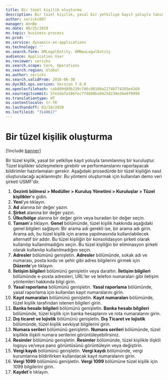 ```yaml
---
title: Bir tüzel kişilik oluşturma
description: Bir tüzel kişilik, yasal bir yetkiliye kayıt yoluyla tanımlanmış bir kuruluştur.
author: sericks007
manager: AnnBe
ms.date: 06/25/2019
ms.topic: business-process
ms.prod: ''
ms.service: dynamics-ax-applications
ms.technology: ''
ms.search.form: OMLegalEntity, OMNewLegalEntity
audience: Application User
ms.reviewer: sericks
ms.search.scope: Core, Operations
ms.search.region: Global
ms.author: sericks
ms.search.validFrom: 2016-06-30
ms.dyn365.ops.version: Version 7.0.0
ms.openlocfilehash: cab889d89b239c746c98108a22746774203e4169
ms.sourcegitcommit: 57e1dafa186fec77ddd8ba9425d238e36e0f0998
ms.translationtype: HT
ms.contentlocale: tr-TR
ms.lasthandoff: 03/18/2020
ms.locfileid: "3140617"
---
```

# <a name="create-a-legal-entity"></a>Bir tüzel kişilik oluşturma

[!include [banner](../../includes/banner.md)]

Bir tüzel kişilik, yasal bir yetkiliye kayıt yoluyla tanımlanmış bir kuruluştur. Tüzel kişilikler sözleşmelere girebilir ve performanslarını raporlayacak bildirimler hazırlamaları gerekir. Aşağıdaki prosedürde bir tüzel kişiliğin nasıl oluşturulacağı açıklanmıştır. Bu yöntemi oluşturmak için kullanılan demo veri şirketi USMF'dir.

1. **Gezinti bölmesi > Modüller > Kuruluş Yönetimi > Kuruluşlar > Tüzel kişilikler**'e gidin.
2. **Yeni**'ye tıklayın.
3. **Ad** alanına bir değer yazın.
4. **Şirket** alanına bir değer yazın.
5. **Ülke/bölge** alanına bir değer girin veya buradan bir değer seçin.
6. **Tamam**'a tıklayın. **Genel** bölümünde, tüzel kişilik hakkında aşağıdaki genel bilgileri sağlayın: Bir arama adı gerekli ise, bir arama adı girin. Arama adı, bu tüzel kişilik için arama yapılmasında kullanılabilecek alternatif bir addır. Bu tüzel kişiliğin bir konsolidasyon şirketi olarak kullanılıp kullanılmadığını seçin. Bu tüzel kişiliğin bir eliminasyon şirketi olarak kullanılıp kullanılmadığını seçin. 
7. **Adresler** bölümünü genişletin. **Adresler** bölümünde, sokak adı ve numarası, posta kodu ve şehir gibi adres bilgilerini girmek için **Düzenle**'ye tıklayın.
8. **İletişim bilgileri** bölümünü genişletin veya daraltın. **İletişim bilgileri** bölümünde e-posta adresleri, URL'ler ve telefon numaraları gibi iletişim yöntemleri hakkında bilgi girin. 
9. **Yasal raporlama** bölümünü genişletin. **Yasal raporlama** bölümünde, yasal raporlama için kullanılan kayıt numaralarını girin.
10. **Kayıt numaraları** bölümünü genişletin. **Kayıt numaraları** bölümünde, tüzel kişilik tarafından istenen bilgileri girin.  
11. **Banka hesabı bilgileri** bölümünü genişletin. **Banka hesabı bilgileri** bölümünde, tüzel kişilik için banka hesaplarını ve rota numaralarını girin.
12. **Dış ticaret ve lojistik** bölümünü genişletin. **Dış Ticaret ve lojistik** bölümünde, tüzel kişilik sevkiyat bilgilerini girin.  
13. **Numara serileri** bölümünü genişletin. **Numara serileri** bölümünde, tüzel kişilikle ilişkili numara serilerini görüntüleyebilirsiniz.  
14. **Resimler** bölümünü genişletin. **Resimler** bölümünde, tüzel kişilikle ilişkili logoyu ve/veya pano görüntüsünü görüntüleyin veya değiştirin.  
15. **Vergi kaydı** bölümünü genişletin. **Vergi kaydı** bölümünde, vergi kurumlarına bildirilirken kullanılacak kayıt numaralarını girin.
16. **Vergi 1099** bölümünü genişletin. **Vergi 1099** bölümüne tüzel kişilik için 1099 bilgilerini girin.  
17. **Kaydet**'e tıklayın.
